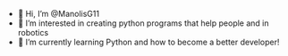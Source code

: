 - 👋 Hi, I’m @ManolisG11
- 👀 I’m interested in creating python programs that help people and in robotics
- 🌱 I’m currently learning Python and how to become a better developer!

<!---
ManolisG11/ManolisG11 is a ✨ special ✨ repository because its `README.md` (this file) appears on your GitHub profile.
You can click the Preview link to take a look at your changes.
--->
